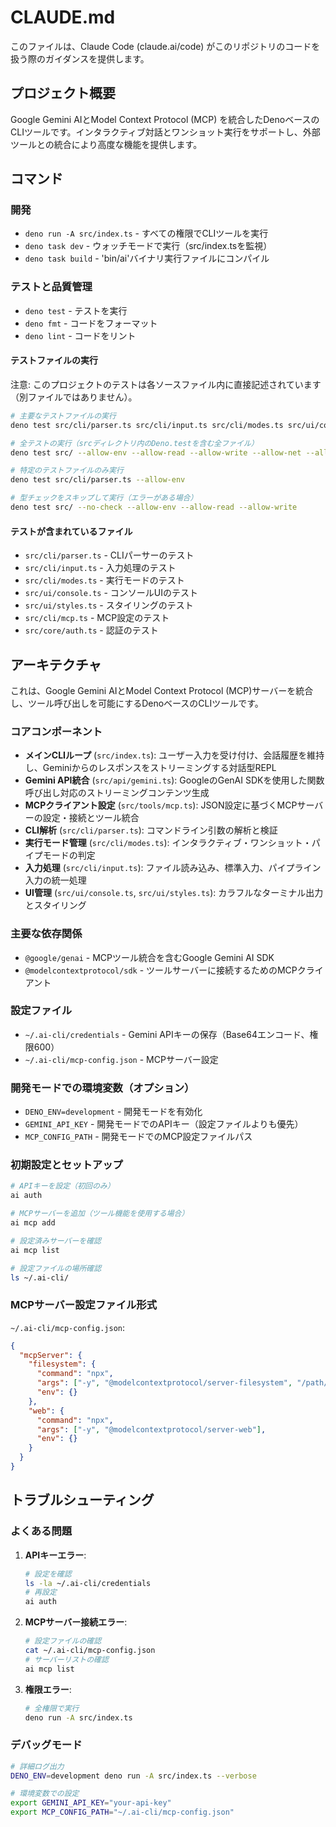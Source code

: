 # CLAUDE.md

このファイルは、Claude Code (claude.ai/code) がこのリポジトリのコードを扱う際のガイダンスを提供します。

## プロジェクト概要

Google Gemini AIとModel Context Protocol (MCP) を統合したDenoベースのCLIツールです。インタラクティブ対話とワンショット実行をサポートし、外部ツールとの統合により高度な機能を提供します。

## コマンド

### 開発

- `deno run -A src/index.ts` - すべての権限でCLIツールを実行
- `deno task dev` - ウォッチモードで実行（src/index.tsを監視）
- `deno task build` - 'bin/ai'バイナリ実行ファイルにコンパイル

### テストと品質管理

- `deno test` - テストを実行
- `deno fmt` - コードをフォーマット
- `deno lint` - コードをリント

#### テストファイルの実行

注意: このプロジェクトのテストは各ソースファイル内に直接記述されています（別ファイルではありません）。

```bash
# 主要なテストファイルの実行
deno test src/cli/parser.ts src/cli/input.ts src/cli/modes.ts src/ui/console.ts src/ui/styles.ts --allow-env --allow-read --allow-write

# 全テストの実行（srcディレクトリ内のDeno.testを含む全ファイル）
deno test src/ --allow-env --allow-read --allow-write --allow-net --allow-run

# 特定のテストファイルのみ実行
deno test src/cli/parser.ts --allow-env

# 型チェックをスキップして実行（エラーがある場合）
deno test src/ --no-check --allow-env --allow-read --allow-write
```

#### テストが含まれているファイル

- `src/cli/parser.ts` - CLIパーサーのテスト
- `src/cli/input.ts` - 入力処理のテスト
- `src/cli/modes.ts` - 実行モードのテスト
- `src/ui/console.ts` - コンソールUIのテスト
- `src/ui/styles.ts` - スタイリングのテスト
- `src/cli/mcp.ts` - MCP設定のテスト
- `src/core/auth.ts` - 認証のテスト

## アーキテクチャ

これは、Google Gemini AIとModel Context Protocol
(MCP)サーバーを統合し、ツール呼び出しを可能にするDenoベースのCLIツールです。

### コアコンポーネント

- **メインCLIループ** (`src/index.ts`): ユーザー入力を受け付け、会話履歴を維持し、Geminiからのレスポンスをストリーミングする対話型REPL
- **Gemini API統合** (`src/api/gemini.ts`): GoogleのGenAI SDKを使用した関数呼び出し対応のストリーミングコンテンツ生成
- **MCPクライアント設定** (`src/tools/mcp.ts`): JSON設定に基づくMCPサーバーの設定・接続とツール統合
- **CLI解析** (`src/cli/parser.ts`): コマンドライン引数の解析と検証
- **実行モード管理** (`src/cli/modes.ts`): インタラクティブ・ワンショット・パイプモードの判定
- **入力処理** (`src/cli/input.ts`): ファイル読み込み、標準入力、パイプライン入力の統一処理
- **UI管理** (`src/ui/console.ts`, `src/ui/styles.ts`): カラフルなターミナル出力とスタイリング

### 主要な依存関係

- `@google/genai` - MCPツール統合を含むGoogle Gemini AI SDK
- `@modelcontextprotocol/sdk` - ツールサーバーに接続するためのMCPクライアント

### 設定ファイル

- `~/.ai-cli/credentials` - Gemini APIキーの保存（Base64エンコード、権限600）
- `~/.ai-cli/mcp-config.json` - MCPサーバー設定

### 開発モードでの環境変数（オプション）

- `DENO_ENV=development` - 開発モードを有効化
- `GEMINI_API_KEY` - 開発モードでのAPIキー（設定ファイルよりも優先）
- `MCP_CONFIG_PATH` - 開発モードでのMCP設定ファイルパス

### 初期設定とセットアップ

```bash
# APIキーを設定（初回のみ）
ai auth

# MCPサーバーを追加（ツール機能を使用する場合）
ai mcp add

# 設定済みサーバーを確認
ai mcp list

# 設定ファイルの場所確認
ls ~/.ai-cli/
```

### MCPサーバー設定ファイル形式

`~/.ai-cli/mcp-config.json`:

```json
{
  "mcpServer": {
    "filesystem": {
      "command": "npx",
      "args": ["-y", "@modelcontextprotocol/server-filesystem", "/path/to/workspace"],
      "env": {}
    },
    "web": {
      "command": "npx",
      "args": ["-y", "@modelcontextprotocol/server-web"],
      "env": {}
    }
  }
}
```

## トラブルシューティング

### よくある問題

1. **APIキーエラー**:
   ```bash
   # 設定を確認
   ls -la ~/.ai-cli/credentials
   # 再設定
   ai auth
   ```

2. **MCPサーバー接続エラー**:
   ```bash
   # 設定ファイルの確認
   cat ~/.ai-cli/mcp-config.json
   # サーバーリストの確認
   ai mcp list
   ```

3. **権限エラー**:
   ```bash
   # 全権限で実行
   deno run -A src/index.ts
   ```

### デバッグモード

```bash
# 詳細ログ出力
DENO_ENV=development deno run -A src/index.ts --verbose

# 環境変数での設定
export GEMINI_API_KEY="your-api-key"
export MCP_CONFIG_PATH="~/.ai-cli/mcp-config.json"
```
